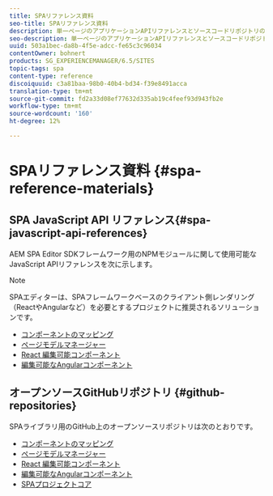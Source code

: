 ```yaml
---
title: SPAリファレンス資料
seo-title: SPAリファレンス資料
description: 単一ページのアプリケーションAPIリファレンスとソースコードリポジトリの概要
seo-description: 単一ページのアプリケーションAPIリファレンスとソースコードリポジトリの概要
uuid: 503a1bec-da8b-4f5e-adcc-fe65c3c96034
contentOwner: bohnert
products: SG_EXPERIENCEMANAGER/6.5/SITES
topic-tags: spa
content-type: reference
discoiquuid: c3a81baa-98b0-40b4-bd34-f39e8491acca
translation-type: tm+mt
source-git-commit: fd2a33d08ef77632d335ab19c4feef93d943fb2e
workflow-type: tm+mt
source-wordcount: '160'
ht-degree: 12%

---
```



# SPAリファレンス資料 {#spa-reference-materials}

## SPA JavaScript API リファレンス{#spa-javascript-api-references}

AEM SPA Editor SDKフレームワーク用のNPMモジュールに関して使用可能なJavaScript APIリファレンスを次に示します。

>[!NOTE]
>
>SPAエディターは、SPAフレームワークベースのクライアント側レンダリング（ReactやAngularなど）を必要とするプロジェクトに推奨されるソリューションです。

* [コンポーネントのマッピング](https://www.npmjs.com/package/@adobe/aem-spa-component-mapping)
* [ページモデルマネージャー](https://www.npmjs.com/package/@adobe/aem-spa-model-manager)
* [React 編集可能コンポーネント](https://www.npmjs.com/package/@adobe/aem-react-editable-components)
* [編集可能なAngularコンポーネント](https://www.npmjs.com/package/@adobe/aem-angular-editable-components)

## オープンソースGitHubリポジトリ {#github-repositories}

SPAライブラリ用のGitHub上のオープンソースリポジトリは次のとおりです。

* [コンポーネントのマッピング](https://github.com/adobe/aem-spa-component-mapping)
* [ページモデルマネージャー](https://github.com/adobe/aem-spa-page-model-manager)
* [React 編集可能コンポーネント](https://github.com/adobe/aem-react-editable-components)
* [編集可能なAngularコンポーネント](https://github.com/adobe/aem-angular-editable-components)
* [SPAプロジェクトコア](https://github.com/adobe/aem-spa-project-core)